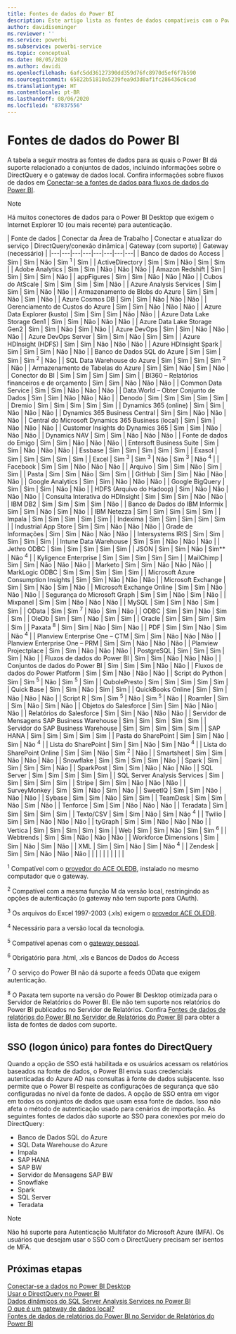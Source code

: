 ```yaml
---
title: Fontes de dados do Power BI
description: Este artigo lista as fontes de dados compatíveis com o Power BI, incluindo informações sobre o DirectQuery e o gateway de dados local.
author: davidiseminger
ms.reviewer: ''
ms.service: powerbi
ms.subservice: powerbi-service
ms.topic: conceptual
ms.date: 08/05/2020
ms.author: davidi
ms.openlocfilehash: 6afc5dd36127390dd359d76fc8970d5ef6f7b590
ms.sourcegitcommit: 65822b51810a5239fea9d3d0af1fc286436c6cad
ms.translationtype: HT
ms.contentlocale: pt-BR
ms.lasthandoff: 08/06/2020
ms.locfileid: "87837556"
---
```

# <a name="power-bi-data-sources"></a>Fontes de dados do Power BI

A tabela a seguir mostra as fontes de dados para as quais o Power BI dá suporte relacionado a conjuntos de dados, incluindo informações sobre o DirectQuery e o gateway de dados local. Confira informações sobre fluxos de dados em [Conectar-se a fontes de dados para fluxos de dados do Power BI](../transform-model/service-dataflows-data-sources.md).

> [!NOTE]
> Há muitos conectores de dados para o Power BI Desktop que exigem o Internet Explorer 10 (ou mais recente) para autenticação. 


| Fonte de dados | Conectar da Área de Trabalho | Conectar e atualizar do serviço | DirectQuery/conexão dinâmica | Gateway (com suporte) | Gateway (necessário) |
|---|---|---|---|---|---|---|---|
| Banco de dados do Access | Sim | Sim | Não | Sim <sup>1</sup> | Sim |
| ActiveDirectory | Sim | Sim | Não | Sim | Sim |
| Adobe Analytics | Sim | Sim | Não | Não | Não |
| Amazon Redshift | Sim | Sim | Sim | Sim | Não |
| appFigures | Sim | Sim | Não | Não | Não |
| Cubos do AtScale | Sim | Sim | Sim | Sim | Não |
| Azure Analysis Services | Sim | Sim | Sim | Não | Não |
| Armazenamento de Blobs do Azure | Sim | Sim | Não | Sim | Não |
| Azure Cosmos DB | Sim | Sim | Não | Não | Não |
| Gerenciamento de Custos do Azure | Sim | Sim | Não | Não | Não |
| Azure Data Explorer (kusto) | Sim | Sim | Sim | Não | Não |
| Azure Data Lake Storage Gen1 | Sim | Sim | Não | Não | Não |
| Azure Data Lake Storage Gen2 | Sim | Sim | Não | Sim | Não |
| Azure DevOps | Sim | Sim | Não | Não | Não |
| Azure DevOps Server | Sim | Sim | Não | Sim | Sim |
| Azure HDInsight (HDFS) | Sim | Sim | Não | Não | Não |
| Azure HDInsight Spark | Sim | Sim | Sim | Não | Não |
| Banco de Dados SQL do Azure | Sim | Sim | Sim | Sim <sup>2</sup> | Não |
| SQL Data Warehouse do Azure | Sim | Sim | Sim | Sim <sup>2</sup> | Não |
| Armazenamento de Tabelas do Azure | Sim | Sim | Não | Sim | Não |
| Conector do BI | Sim | Sim | Sim | Sim | Sim |
| BI360 – Relatórios financeiros e de orçamento | Sim | Sim | Não | Não | Não |
| Common Data Service | Sim | Sim | Não | Não | Não |
| Data.World – Obter Conjunto de Dados | Sim | Sim | Não | Não | Não |
| Denodo | Sim | Sim | Sim | Sim | Sim |
| Dremio | Sim | Sim | Sim | Sim | Sim |
| Dynamics 365 (online) | Sim | Sim | Não | Não | Não |
| Dynamics 365 Business Central | Sim | Sim | Não | Não | Não |
| Central do Microsoft Dynamics 365 Business (local) | Sim | Sim | Não | Não | Não |
| Customer Insights do Dynamics 365 | Sim | Sim | Não | Não | Não |
| Dynamics NAV | Sim | Sim | Não | Não | Não |
| Fonte de dados do Emigo | Sim | Sim | Não | Não | Não |
| Entersoft Business Suite | Sim | Sim | Não | Não | Não |
| Essbase | Sim | Sim | Sim | Sim | Sim |
| Exasol | Sim | Sim | Sim | Sim | Sim |
| Excel | Sim <sup>3</sup> | Sim <sup>3</sup> | Não | Sim <sup>3</sup> | Não <sup>4</sup> |
| Facebook | Sim | Sim | Não | Não | Não |
| Arquivo | Sim | Sim | Não | Sim | Sim |
| Pasta | Sim | Sim | Não | Sim | Sim |
| GitHub | Sim | Sim | Não | Não | Não |
| Google Analytics | Sim | Sim | Não | Não | Não |
| Google BigQuery | Sim | Sim | Sim | Não | Não |
| HDFS (Arquivo do Hadoop) | Sim | Não | Não | Não | Não |
| Consulta Interativa do HDInsight | Sim | Sim | Sim | Não | Não |
| IBM DB2 | Sim | Sim | Sim | Sim | Não |
| Banco de Dados do IBM Informix | Sim | Sim | Não | Sim | Não |
| IBM Netezza | Sim | Sim | Sim | Sim | Sim |
| Impala | Sim | Sim | Sim | Sim | Sim |
| Indexima | Sim | Sim | Sim | Sim | Sim |
| Industrial App Store | Sim | Sim | Não | Não | Não |
| Grade de Informações | Sim | Sim | Não | Não | Não |
| Intersystems IRIS | Sim | Sim | Sim | Sim | Sim |
| Intune Data Warehouse | Sim | Sim | Não | Não | Não |
| Jethro ODBC | Sim | Sim | Sim | Sim | Sim |
| JSON | Sim | Sim | Não | Sim** | Não <sup>4</sup> |
| Kyligence Enterprise | Sim | Sim | Sim | Sim | Sim |
| MailChimp | Sim | Sim | Não | Não | Não |
| Marketo | Sim | Sim | Não | Não | Não |
| MarkLogic ODBC | Sim | Sim | Sim | Sim | Sim |
| Microsoft Azure Consumption Insights | Sim | Sim | Não | Não | Não |
| Microsoft Exchange | Sim | Sim | Não | Sim | Não |
| Microsoft Exchange Online | Sim | Sim | Não | Não | Não |
| Segurança do Microsoft Graph | Sim | Sim | Não | Sim | Não |
| Mixpanel | Sim | Sim | Não | Não | Não |
| MySQL | Sim | Sim | Não | Sim | Sim |
| OData | Sim | Sim <sup>7</sup> | Não | Sim | Não |
| ODBC | Sim | Sim | Não | Sim | Sim |
| OleDb | Sim | Sim | Não | Sim | Sim |
| Oracle | Sim | Sim | Sim | Sim | Sim |
| Paxata <sup>8</sup> | Sim | Sim | Não | Sim | Não |
| PDF | Sim | Sim | Não | Sim | Não <sup>4</sup> |
| Planview Enterprise One – CTM | Sim | Sim | Não | Não | Não |
| Planview Enterprise One – PRM | Sim | Sim | Não | Não | Não |
| Planview Projectplace | Sim | Sim | Não | Não | Não |
| PostgreSQL | Sim | Sim | Sim | Sim | Não |
| Fluxos de dados do Power BI | Sim | Sim | Não | Não | Não |
| Conjuntos de dados do Power BI | Sim | Sim | Sim | Não | Não |
| Fluxos de dados do Power Platform | Sim | Sim | Não | Não | Não |
| Script do Python | Sim | Sim <sup>5</sup> | Não | Sim <sup>5</sup> | Sim |
| QubolePresto | Sim | Sim | Sim | Sim | Sim |
| Quick Base | Sim | Sim | Não | Sim | Sim |
| QuickBooks Online | Sim | Sim | Não | Não | Não |
| Script R | Sim | Sim <sup>5</sup> | Não | Sim <sup>5</sup> | Não |
| Roamler | Sim | Sim | Não | Sim | Não |
| Objetos do Salesforce | Sim | Sim | Não | Não | Não |
| Relatórios do Salesforce | Sim | Sim | Não | Não | Não |
| Servidor de Mensagens SAP Business Warehouse | Sim | Sim | Sim | Sim | Sim |
| Servidor do SAP Business Warehouse | Sim | Sim | Sim | Sim | Sim |
| SAP HANA | Sim | Sim | Sim | Sim | Sim |
| Pasta do SharePoint | Sim | Sim | Não | Sim | Não <sup>4</sup> |
| Lista do SharePoint | Sim | Sim | Não | Sim | Não <sup>4</sup> |
| Lista do SharePoint Online | Sim | Sim | Não | Sim <sup>2</sup> | Não |
| Smartsheet | Sim | Sim | Não | Não | Não |
| Snowflake | Sim | Sim | Sim | Sim | Não |
| Spark | Sim | Sim | Sim | Sim | Não |
| SparkPost | Sim | Sim | Não | Não | Não |
| SQL Server | Sim | Sim | Sim | Sim | Sim |
| SQL Server Analysis Services | Sim | Sim | Sim | Sim | Sim |
| Stripe | Sim | Sim | Não | Não | Não |
| SurveyMonkey | Sim | Sim | Não | Sim | Não |
| SweetIQ | Sim | Sim | Não | Não | Não |
| Sybase | Sim | Sim | Não | Sim | Sim |
| TeamDesk | Sim | Sim | Não | Sim | Não |
| Tenforce | Sim | Sim | Não | Não | Não |
| Teradata | Sim | Sim | Sim | Sim | Sim |
| Texto/CSV | Sim | Sim | Não | Sim | Não <sup>4</sup> |
| Twilio | Sim | Sim | Não | Não | Não |
| tyGraph | Sim | Sim | Não | Não | Não |
| Vertica | Sim | Sim | Sim | Sim | Sim |
| Web | Sim | Sim | Não | Sim | Sim <sup>6</sup> |
| Webtrends | Sim | Sim | Não | Não | Não |
| Workforce Dimensions | Sim | Sim | Não | Sim | Não |
| XML | Sim | Sim | Não | Sim | Não <sup>4</sup> |
| Zendesk | Sim | Sim | Não | Não | Não |
| | | | | | | | |

<sup>1</sup> Compatível com o [provedor do ACE OLEDB](https://www.microsoft.com/download/details.aspx?id=54920), instalado no mesmo computador que o gateway.

<sup>2</sup> Compatível com a mesma função M da versão local, restringindo as opções de autenticação (o gateway não tem suporte para OAuth).

<sup>3</sup> Os arquivos do Excel 1997-2003 (.xls) exigem o [provedor ACE OLEDB](https://www.microsoft.com/download/details.aspx?id=54920).

<sup>4</sup> Necessário para a versão local da tecnologia.

<sup>5</sup> Compatível apenas com o [gateway pessoal](service-gateway-personal-mode.md).

<sup>6</sup> Obrigatório para .html, .xls e Bancos de Dados do Access

<sup>7</sup> O serviço do Power BI não dá suporte a feeds OData que exigem autenticação.

<sup>8</sup> O Paxata tem suporte na versão do Power BI Desktop otimizada para o Servidor de Relatórios do Power BI. Ele não tem suporte nos relatórios do Power BI publicados no Servidor de Relatórios. Confira [Fontes de dados de relatórios do Power BI no Servidor de Relatórios do Power BI](../report-server/data-sources.md) para obter a lista de fontes de dados com suporte.

## <a name="single-sign-on-sso-for-directquery-sources"></a>SSO (logon único) para fontes do DirectQuery

Quando a opção de SSO está habilitada e os usuários acessam os relatórios baseados na fonte de dados, o Power BI envia suas credenciais autenticadas do Azure AD nas consultas à fonte de dados subjacente. Isso permite que o Power BI respeite as configurações de segurança que são configuradas no nível da fonte de dados.
A opção de SSO entra em vigor em todos os conjuntos de dados que usam essa fonte de dados. Isso não afeta o método de autenticação usado para cenários de importação. As seguintes fontes de dados dão suporte ao SSO para conexões por meio do DirectQuery:

- Banco de Dados SQL do Azure
- SQL Data Warehouse do Azure
- Impala
- SAP HANA
- SAP BW
- Servidor de Mensagens SAP BW
- Snowflake
- Spark
- SQL Server
- Teradata

> [!Note]
> Não há suporte para Autenticação Multifator do Microsoft Azure (MFA). Os usuários que desejam usar o SSO com o DirectQuery precisam ser isentos de MFA.

## <a name="next-steps"></a>Próximas etapas

[Conectar-se a dados no Power BI Desktop](desktop-quickstart-connect-to-data.md)  
[Usar o DirectQuery no Power BI](desktop-directquery-about.md)  
[Dados dinâmicos do SQL Server Analysis Services no Power BI](sql-server-analysis-services-tabular-data.md)  
[O que é um gateway de dados local?](service-gateway-onprem.md)  
[Fontes de dados de relatórios do Power BI no Servidor de Relatórios do Power BI](../report-server/data-sources.md)
